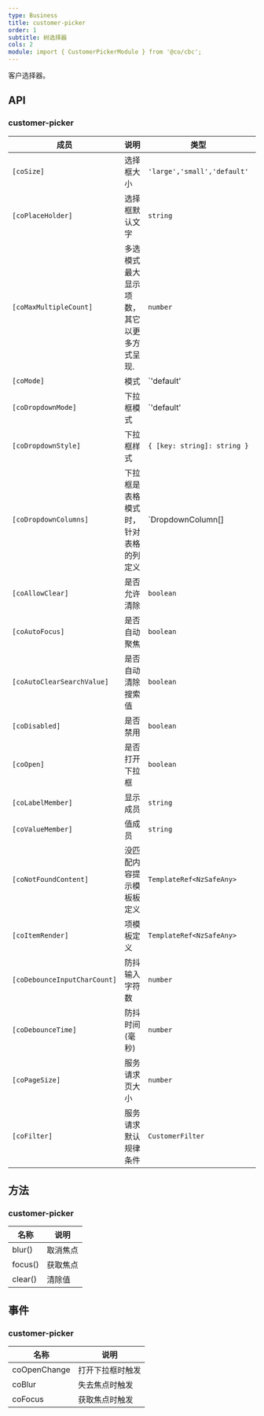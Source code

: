 ```yaml
---
type: Business
title: customer-picker
order: 1
subtitle: 树选择器
cols: 2
module: import { CustomerPickerModule } from '@co/cbc';
---
```


客户选择器。

## API

### customer-picker 

| 成员 | 说明 | 类型 | 默认值 |
|----|----|----|-----|
| `[coSize]` | 选择框大小 | `'large','small','default'` | `'default'` |
| `[coPlaceHolder]` | 选择框默认文字 | `string` | - |
| `[coMaxMultipleCount]` | 多选模式最大显示项数，其它以更多方式呈现. | `number` | `2` |
| `[coMode]` | 模式 | `'default' | 'multiple' | 'tags'` | `'default'` |
| `[coDropdownMode]` | 下拉框模式 | `'default' | 'table' | 'custom'` | `'default'` |
| `[coDropdownStyle]` | 下拉框样式 | `{ [key: string]: string }` | - |
| `[coDropdownColumns]` | 下拉框是表格模式时，针对表格的列定义 | `DropdownColumn[] | null` | - |
| `[coAllowClear]` | 是否允许清除 | `boolean` | `true`|
| `[coAutoFocus]` | 是否自动聚焦 | `boolean` | `false` |
| `[coAutoClearSearchValue]` | 是否自动清除搜索值 | `boolean` | `true` |
| `[coDisabled]` | 是否禁用 | `boolean` | `false` |
| `[coOpen]` | 是否打开下拉框 | `boolean` | `false` |
| `[coLabelMember]` | 显示成员 | `string` | `name` |
| `[coValueMember]` | 值成员 | `string` | `id` |
| `[coNotFoundContent]` | 没匹配内容提示模板板定义 | `TemplateRef<NzSafeAny> ` | - |
| `[coItemRender]` | 项模板定义 | `TemplateRef<NzSafeAny> ` | - |
| `[coDebounceInputCharCount]` | 防抖输入字符数 | `number` | `3` |
| `[coDebounceTime]` | 防抖时间(毫秒) | `number` | `500` |
| `[coPageSize]` | 服务请求页大小 | `number` | `20` |
| `[coFilter]` | 服务请求默认规律条件 | `CustomerFilter` | - |


## 方法

### customer-picker

| 名称 | 说明 |
| --- | --- |
| blur() | 取消焦点 |
| focus() | 获取焦点 |
| clear() | 清除值 |


## 事件

### customer-picker

| 名称 | 说明 |
| --- | --- |
| coOpenChange | 打开下拉框时触发 |
| coBlur | 失去焦点时触发 |
| coFocus | 获取焦点时触发 |